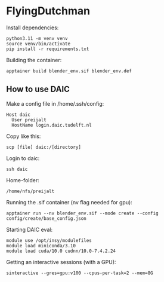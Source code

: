 # FlyingDutchman

Install dependencies: 
```
python3.11 -m venv venv 
source venv/bin/activate 
pip install -r requirements.txt 
```

Building the container:
```
apptainer build blender_env.sif blender_env.def
```

## How to use DAIC
Make a config file in /home/.ssh/config: 
```
Host daic 
  User preijalt 
  HostName login.daic.tudelft.nl 
```

Copy like this: 
```
scp [file] daic:/[directory]
```

Login to daic: 
```
ssh daic
```

Home-folder: 
```
/home/nfs/preijalt
```

Running the .sif container (nv flag needed for gpu):
```
apptainer run --nv blender_env.sif --mode create --config config/create/base_config.json
```

Starting DAIC eval:
```
module use /opt/insy/modulefiles
module load miniconda/3.10
module load cuda/10.0 cudnn/10.0-7.4.2.24
```

Getting an interactive sessions (with a GPU):
```
sinteractive --gres=gpu:v100 --cpus-per-task=2 --mem=8G
```

